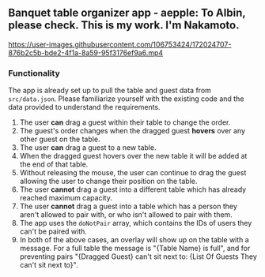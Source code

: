 ## Banquet table organizer app - aepple: To Albin, please check. This is my work. I'm Nakamoto.


https://user-images.githubusercontent.com/106753424/172024707-876b2c5b-bde2-4f1a-8a59-95f3176ef9a6.mp4

### Functionality

The app is already set up to pull the table and guest data from `src/data.json`. Please familiarize yourself with the existing code and the data provided to understand the requirements.

1. The user **can** drag a guest within their table to change the order.
2. The guest's order changes when the dragged guest **hovers** over any other guest on the table.
3. The user **can** drag a guest to a new table.
4. When the dragged guest hovers over the new table it will be added at the end of that table.
5. Without releasing the mouse, the user can continue to drag the guest allowing the user to change their position on the table.
6. The user **cannot** drag a guest into a different table which has already reached maximum capacity.
7. The user **cannot** drag a guest into a table which has a person they aren't allowed to pair with, or who isn't allowed to pair with them.
8. The app uses the `doNotPair` array, which contains the IDs of users they can't be paired with.
9. In both of the above cases, an overlay will show up on the table with a message. For a full table the message is "{Table Name} is full", and for preventing pairs "{Dragged Guest} can't sit next to: {List Of Guests They can't sit next to}".


